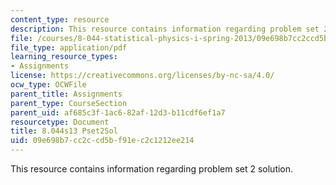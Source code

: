 ```yaml
---
content_type: resource
description: This resource contains information regarding problem set 2 solution.
file: /courses/8-044-statistical-physics-i-spring-2013/09e698b7cc2ccd5bf91ec2c1212ee214_MIT8_044S13_pss2.pdf
file_type: application/pdf
learning_resource_types:
- Assignments
license: https://creativecommons.org/licenses/by-nc-sa/4.0/
ocw_type: OCWFile
parent_title: Assignments
parent_type: CourseSection
parent_uid: af685c3f-1ac6-82af-12d3-b11cdf6ef1a7
resourcetype: Document
title: 8.044s13 Pset2Sol
uid: 09e698b7-cc2c-cd5b-f91e-c2c1212ee214
---
```

This resource contains information regarding problem set 2 solution.